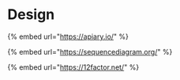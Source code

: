 # Design

{% embed url="https://apiary.io/" %}

{% embed url="https://sequencediagram.org/" %}

{% embed url="https://12factor.net/" %}

